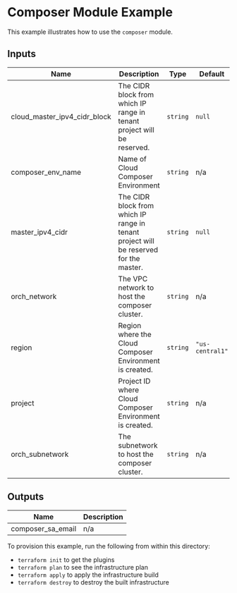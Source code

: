 # Composer Module Example

This example illustrates how to use the `composer` module. 


## Inputs

| Name | Description | Type | Default | Required |
|------|-------------|------|---------|:--------:|
| cloud\_master\_ipv4\_cidr\_block | The CIDR block from which IP range in tenant project will be reserved. | `string` | `null` | no |
| composer\_env\_name | Name of Cloud Composer Environment | `string` | n/a | yes |
| master\_ipv4\_cidr | The CIDR block from which IP range in tenant project will be reserved for the master. | `string` | `null` | no |
| orch_network | The VPC network to host the composer cluster. | `string` | n/a | yes |
| region | Region where the Cloud Composer Environment is created. | `string` | `"us-central1"` | no |
| project| Project ID where Cloud Composer Environment is created. | `string` | n/a | yes |
| orch_subnetwork | The subnetwork to host the composer cluster. | `string` | n/a | yes |

## Outputs

| Name | Description |
|------|-------------|
| composer\_sa\_email | n/a |



To provision this example, run the following from within this directory:
- `terraform init` to get the plugins
- `terraform plan` to see the infrastructure plan
- `terraform apply` to apply the infrastructure build
- `terraform destroy` to destroy the built infrastructure
